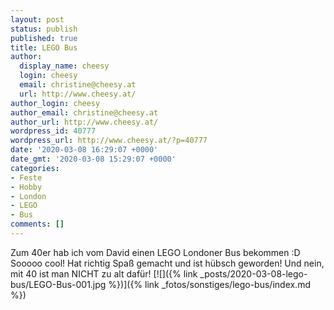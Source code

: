 ```yaml
---
layout: post
status: publish
published: true
title: LEGO Bus
author:
  display_name: cheesy
  login: cheesy
  email: christine@cheesy.at
  url: http://www.cheesy.at/
author_login: cheesy
author_email: christine@cheesy.at
author_url: http://www.cheesy.at/
wordpress_id: 40777
wordpress_url: http://www.cheesy.at/?p=40777
date: '2020-03-08 16:29:07 +0000'
date_gmt: '2020-03-08 15:29:07 +0000'
categories:
- Feste
- Hobby
- London
- LEGO
- Bus
comments: []
---
```

Zum 40er hab ich vom David einen LEGO Londoner Bus bekommen :D
Sooooo cool! Hat richtig Spaß gemacht und ist hübsch geworden! Und nein, mit 40 ist man NICHT zu alt dafür!
[![]({% link _posts/2020-03-08-lego-bus/LEGO-Bus-001.jpg %})]({% link _fotos/sonstiges/lego-bus/index.md %})

